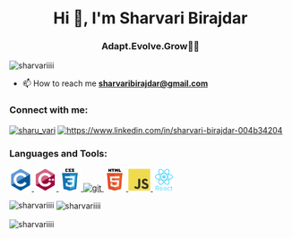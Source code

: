
<!--
**sharvariiii/sharvariiii** is a ✨ _special_ ✨ repository because its `README.md` (this file) appears on your GitHub profile.

Here are some ideas to get you started:

- 🔭 I’m currently working on ...
- 🌱 I’m currently learning ...
- 👯 I’m looking to collaborate on ...
- 🤔 I’m looking for help with ...
- 💬 Ask me about ...
- 📫 How to reach me: ...
- 😄 Pronouns: ...
- ⚡ Fun fact: ...
-->
<h1 align="center">Hi 👋, I'm Sharvari Birajdar</h1>
<h3 align="center">Adapt.Evolve.Grow👩‍🎓</h3>

<p align="left"> <img src="https://komarev.com/ghpvc/?username=sharvariiii&label=Profile%20views&color=0e75b6&style=flat" alt="sharvariiii" /> </p>

- 📫 How to reach me **sharvaribirajdar@gmail.com**

<h3 align="left">Connect with me:</h3>
<p align="left">
<a href="https://twitter.com/sharu_vari" target="blank"><img align="center" src="https://raw.githubusercontent.com/rahuldkjain/github-profile-readme-generator/master/src/images/icons/Social/twitter.svg" alt="sharu_vari" height="30" width="40" /></a>
<a href="https://linkedin.com/in/https://www.linkedin.com/in/sharvari-birajdar-004b34204" target="blank"><img align="center" src="https://raw.githubusercontent.com/rahuldkjain/github-profile-readme-generator/master/src/images/icons/Social/linked-in-alt.svg" alt="https://www.linkedin.com/in/sharvari-birajdar-004b34204" height="30" width="40" /></a>
</p>

<h3 align="left">Languages and Tools:</h3>
<p align="left"> <a href="https://www.cprogramming.com/" target="_blank"> <img src="https://raw.githubusercontent.com/devicons/devicon/master/icons/c/c-original.svg" alt="c" width="40" height="40"/> </a> <a href="https://www.w3schools.com/cpp/" target="_blank"> <img src="https://raw.githubusercontent.com/devicons/devicon/master/icons/cplusplus/cplusplus-original.svg" alt="cplusplus" width="40" height="40"/> </a> <a href="https://www.w3schools.com/css/" target="_blank"> <img src="https://raw.githubusercontent.com/devicons/devicon/master/icons/css3/css3-original-wordmark.svg" alt="css3" width="40" height="40"/> </a> <a href="https://git-scm.com/" target="_blank"> <img src="https://www.vectorlogo.zone/logos/git-scm/git-scm-icon.svg" alt="git" width="40" height="40"/> </a> <a href="https://www.w3.org/html/" target="_blank"> <img src="https://raw.githubusercontent.com/devicons/devicon/master/icons/html5/html5-original-wordmark.svg" alt="html5" width="40" height="40"/> </a> <a href="https://developer.mozilla.org/en-US/docs/Web/JavaScript" target="_blank"> <img src="https://raw.githubusercontent.com/devicons/devicon/master/icons/javascript/javascript-original.svg" alt="javascript" width="40" height="40"/> </a> <a href="https://reactjs.org/" target="_blank"> <img src="https://raw.githubusercontent.com/devicons/devicon/master/icons/react/react-original-wordmark.svg" alt="react" width="40" height="40"/> </a> </p>

<p><img align="left" src="https://github-readme-stats.vercel.app/api/top-langs?username=sharvariiii&show_icons=true&locale=en&layout=compact" alt="sharvariiii" /></p>

<p>&nbsp;<img align="center" src="https://github-readme-stats.vercel.app/api?username=sharvariiii&show_icons=true&locale=en" alt="sharvariiii" /></p>

<p><img align="center" src="https://github-readme-streak-stats.herokuapp.com/?user=sharvariiii&" alt="sharvariiii" /></p>
